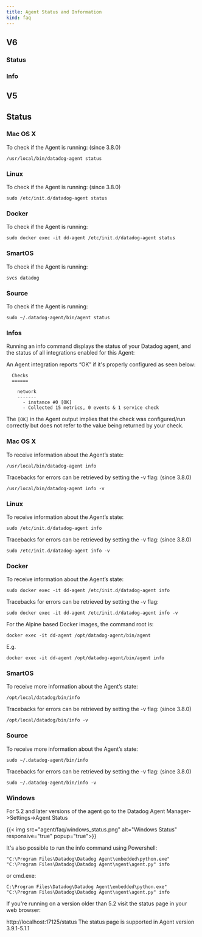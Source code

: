 ```yaml
---
title: Agent Status and Information
kind: faq
---
```


## V6

### Status
### Info

## V5
## Status

### Mac OS X

To check if the Agent is running: (since 3.8.0)
```
/usr/local/bin/datadog-agent status
```

### Linux

To check if the Agent is running: (since 3.8.0)
```
sudo /etc/init.d/datadog-agent status
```

### Docker

To check if the Agent is running:
```
sudo docker exec -it dd-agent /etc/init.d/datadog-agent status
```

### SmartOS

To check if the Agent is running:
```
svcs datadog
```

### Source

To check if the Agent is running:
```
sudo ~/.datadog-agent/bin/agent status
```

### Infos

Running an info command displays the status of your Datadog agent, and the status of all integrations enabled for this Agent:

An Agent integration reports “OK” if it's properly configured as seen below:

```
  Checks
  ======

    network
    -------
      - instance #0 [OK]
      - Collected 15 metrics, 0 events & 1 service check
```

The `[OK]` in the Agent output implies that the check was configured/run correctly but does not refer to the value being returned by your check.  

### Mac OS X

To receive information about the Agent’s state:
```
/usr/local/bin/datadog-agent info
```
Tracebacks for errors can be retrieved by setting the -v flag: (since 3.8.0)
```
/usr/local/bin/datadog-agent info -v
```

### Linux

To receive information about the Agent’s state:
```
sudo /etc/init.d/datadog-agent info
```
Tracebacks for errors can be retrieved by setting the -v flag: (since 3.8.0)
```
sudo /etc/init.d/datadog-agent info -v
```

### Docker

To receive information about the Agent’s state:
```
sudo docker exec -it dd-agent /etc/init.d/datadog-agent info
```
Tracebacks for errors can be retrieved by setting the -v flag:
```
sudo docker exec -it dd-agent /etc/init.d/datadog-agent info -v
```
For the Alpine based Docker images, the command root is:
```
docker exec -it dd-agent /opt/datadog-agent/bin/agent
```
E.g.
```
docker exec -it dd-agent /opt/datadog-agent/bin/agent info
```

### SmartOS

To receive more information about the Agent’s state:
```
/opt/local/datadog/bin/info
```
Tracebacks for errors can be retrieved by setting the -v flag: (since 3.8.0)
```
/opt/local/datadog/bin/info -v
```

### Source

To receive more information about the Agent’s state:
```
sudo ~/.datadog-agent/bin/info
```
Tracebacks for errors can be retrieved by setting the -v flag: (since 3.8.0)
```
sudo ~/.datadog-agent/bin/info -v
```

### Windows

For 5.2 and later versions of the agent go to the Datadog Agent Manager->Settings->Agent Status

{{< img src="agent/faq/windows_status.png" alt="Windows Status" responsive="true" popup="true">}}

It's also possible to run the info command using Powershell:

```
"C:\Program Files\Datadog\Datadog Agent\embedded\python.exe" "C:\Program Files\Datadog\Datadog Agent\agent\agent.py" info
```
or cmd.exe:
```
C:\Program Files\Datadog\Datadog Agent\embedded\python.exe" "C:\Program Files\Datadog\Datadog Agent\agent\agent.py" info
```

If you're running on a version older than 5.2 visit the status page in your web browser:

http://localhost:17125/status
The status page is supported in Agent version 3.9.1-5.1.1